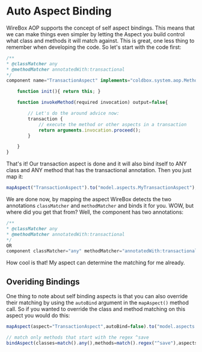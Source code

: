 # Auto Aspect Binding

WireBox AOP supports the concept of self aspect bindings. This means that we can make things even simpler by letting the Aspect you build control what class and methods it will match against. This is great, one less thing to remember when developing the code. So let's start with the code first:

```javascript
/**
* @classMatcher any
* @methodMatcher annotatedWith:transactional
*/
component name="TransactionAspect" implements="coldbox.system.aop.MethodInterceptor"{

	function init(){ return this; }

	function invokeMethod(required invocation) output=false{

		// Let's do the around advice now:
		transaction {
			// execute the method or other aspects in a transaction
			return arguments.invocation.proceed();
		}

	}
}
```
That's it! Our transaction aspect is done and it will also bind itself to ANY class and ANY method that has the transactional annotation. Then you just map it:

```javascript
mapAspect("TransactionAspect").to("model.aspects.MyTransactionAspect");
```
We are done now, by mapping the aspect WireBox detects the two annotations `classMatcher` and `methodMatcher` and binds it for you. WOW, but where did you get that from? Well, the component has two annotations:

```javascript
/**
* @classMatcher any
* @methodMatcher annotatedWith:transactional
*/
OR
component classMatcher="any" methodMatcher="annotatedWith:transactional"{}
```

How cool is that! My aspect can determine the matching for me already.

## Overiding Bindings
One thing to note about self binding aspects is that you can also override their matching by using the `autoBind` argument in the `mapAspect()` method call. So if you wanted to override the class and method matching on this aspect you would do this:

```javascript
mapAspect(aspect="TransactionAspect",autoBind=false).to("model.aspects.MyTransactionAspect");

// match only methods that start with the regex ^save
bindAspect(classes=match().any(),methods=match().regex("^save"),aspects="TransactionAspect");
```
